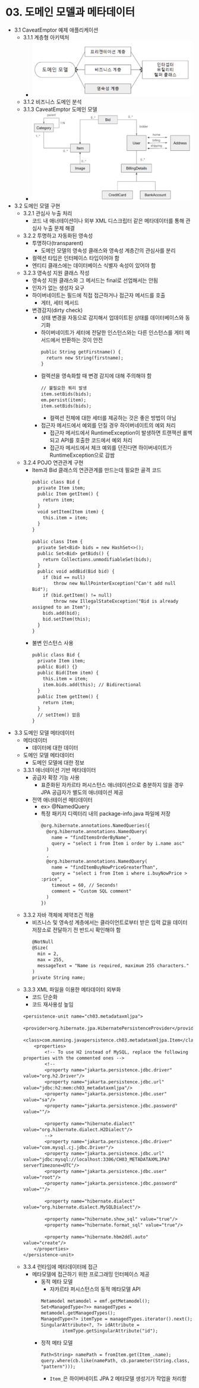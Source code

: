 # 03. 도메인 모델과 메타데이터
* 3.1 CaveatEmptor 예제 애플리케이션
  - 3.1.1 계층형 아키텍처
    - ![](images/fig3_1.png)
  - 3.1.2 비즈니스 도메인 분석
  - 3.1.3 CaveatEmptor 도메인 모델
    - ![](images/fig3_2.png)
* 3.2 도메인 모델 구현
  - 3.2.1 관심사 누출 처리
    - 코드 내 애너테이션이나 외부 XML 디스크립터 같은 메타데이터를 통해 관심사 누출 문제 해결
  - 3.2.2 투명하고 자동화된 영속성
    - 투명하다(transparent)
      - 도메인 모델의 영속성 클래스와 영속성 계층간의 관심사를 분리
    - 컬렉션 타입은 인터페이스 타입이어야 함
    - 엔티티 클래스에는 데이터베이스 식별자 속성이 있어야 함
  - 3.2.3 영속성 지원 클래스 작성
    - 영속성 지원 클래스와 그 메서드는 final로 선업해서는 안됨
    - 인자가 없는 생성자 요구
    - 하이버네이트는 필드에 직접 접근하거나 접근자 메서드를 호출
      - 게터, 세터 메서드
    - 변경감지(dirty check)
      - 상태 변경을 자동으로 감지해서 업데이트된 상태를 데이터베이스와 동기화
      - 하이버네이트가 세터에 전달한 인스턴스와는 다른 인스턴스를 게터 메서드에서 반환하는 것이 안전
        ``` 
        public String getFirstname() {
          return new String(firstname);
        }
        ```
      - 컬렉션을 영속화할 때 변경 감지에 대해 주의해야 함
        ```
        // 불필요한 쿼리 발생
        item.setBids(bids);
        em.persist(item);
        item.setBids(bids); 
        ```
        - 컬렉션 전체에 대한 세터를 제공하는 것은 좋은 방법이 아님
      - 접근자 메서드에서 예외를 던질 경우 하이버네이트의 예외 처리
        - 접근자 메서드에서 RuntimeException이 발생하면 트랜잭션 롤백되고 API를 호출한 코드에서 예외 처리
        - 접근자 메서드에서 체크 예외를 던진다면 하이버네이트가 RuntimeException으로 감쌈
  - 3.2.4 POJO 연관관계 구현
    - Item과 Bid 클래스의 연관관계를 만드는데 필요한 골격 코드
      ```
      public class Bid {
        private Item item;
        public Item getItem() {
          return item;
        }
        void setItem(Item item) {
          this.item = item;
        }
      }
      
      public class Item {
        private Set<Bid> bids = new HashSet<>();
        public Set<Bid> getBids() {
          return Collections.unmodifiableSet(bids);
        }
        public void addBid(Bid bid) {
          if (bid == null)
              throw new NullPointerException("Can't add null Bid");
          if (bid.getItem() != null)
              throw new IllegalStateException("Bid is already assigned to an Item");
          bids.add(bid);
          bid.setItem(this);
        }
      }
      ```
    - 불변 인스턴스 사용
      ```
      public class Bid {
        private Item item;
        public Bid() {}
        public Bid(Item item) {
          this.item = item;
          item.bids.add(this); // Bidirectional
        }
        public Item getItem() {
          return item;
        }
        // setItem() 없음
      }
      ```
* 3.3 도메인 모델 메타데이터
  - 메타데이터
    - 데이터에 대한 데이터
  - 도메인 모델 메타데이터
    - 도메인 모델에 대한 정보
  - 3.3.1 애너테이션 기반 메타데이터
    - 공급자 확장 기능 사용
      - 표준화된 자카르타 퍼시스턴스 애너테이션으로 충분하지 않을 경우 JPA 공급자가 별도의 애너테이션 제공
    - 전역 애너테이션 메타데이터
      - ex> @NamedQuery
      - 특정 패키지 디렉터리 내의 package-info.java 파일에 저장
        ```
        @org.hibernate.annotations.NamedQueries({
          @org.hibernate.annotations.NamedQuery(
            name = "findItemsOrderByName",
            query = "select i from Item i order by i.name asc"
          )
          ,
          @org.hibernate.annotations.NamedQuery(
            name = "findItemBuyNowPriceGreaterThan",
            query = "select i from Item i where i.buyNowPrice > :price",
            timeout = 60, // Seconds!
            comment = "Custom SQL comment"
          )
        }) 
        ```
  - 3.3.2 자바 객체에 제약조건 적용
    - 비즈니스 및 영속성 계층에서는 클라이언트로부터 받은 입력 값을 데이터 저장소로 전달하기 전 반드시 확인해야 함
      ```
      @NotNull
      @Size(
        min = 2,
        max = 255,
        messageText = "Name is required, maximum 255 characters."
      )
      private String name;
      ```
  - 3.3.3 XML 파일을 이용한 메타데이터 외부화
    - 코드 단순화
    - 코드 재사용성 높임
    ``` 
    <persistence-unit name="ch03.metadataxmljpa">
        <provider>org.hibernate.jpa.HibernatePersistenceProvider</provider>
        <class>com.manning.javapersistence.ch03.metadataxmljpa.Item</class>
        <properties>
            <!-- To use H2 instead of MySQL, replace the following properties with the commented ones -->
            <!--
            <property name="jakarta.persistence.jdbc.driver" value="org.h2.Driver"/>
            <property name="jakarta.persistence.jdbc.url" value="jdbc:h2:mem:ch03_metadataxmljpa"/>
            <property name="jakarta.persistence.jdbc.user" value="sa"/>
            <property name="jakarta.persistence.jdbc.password" value=""/>

            <property name="hibernate.dialect" value="org.hibernate.dialect.H2Dialect"/>
            -->
            <property name="jakarta.persistence.jdbc.driver" value="com.mysql.cj.jdbc.Driver"/>
            <property name="jakarta.persistence.jdbc.url" value="jdbc:mysql://localhost:3306/CH03_METADATAXMLJPA?serverTimezone=UTC"/>
            <property name="jakarta.persistence.jdbc.user" value="root"/>
            <property name="jakarta.persistence.jdbc.password" value=""/>

            <property name="hibernate.dialect" value="org.hibernate.dialect.MySQLDialect"/>

            <property name="hibernate.show_sql" value="true"/>
            <property name="hibernate.format_sql" value="true"/>

            <property name="hibernate.hbm2ddl.auto" value="create"/>
        </properties>
    </persistence-unit> 
    ```
  - 3.3.4 런타임에 메타데이터에 접근
    - 메타모델에 접근하기 위한 프로그래밍 인터페이스 제공
      - 동적 메타 모델
        - 자카르타 퍼시스턴스의 동적 메타모델 API
        ``` 
        Metamodel metamodel = emf.getMetamodel();
        Set<ManagedType<?>> managedTypes = metamodel.getManagedTypes();
        ManagedType<?> itemType = managedTypes.iterator().next(); 
        SingularAttribute<?, ?> idAttribute =
                itemType.getSingularAttribute("id");
        ```
      - 정적 메타 모델
        ```
        Path<String> namePath = fromItem.get(Item_.name);
        query.where(cb.like(namePath, cb.parameter(String.class, "pattern"))); 
        ```
        - `Item_`은 하이버네이트 JPA 2 메타모델 생성기가 작업을 처리함